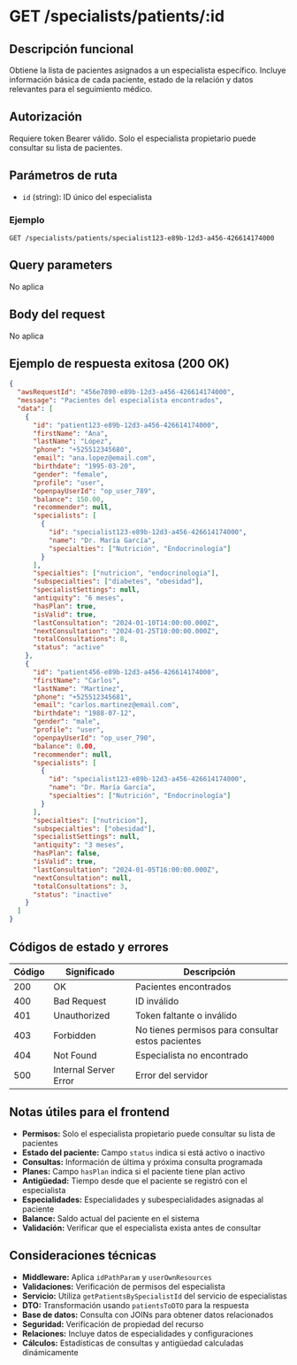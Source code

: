 # GET /specialists/patients/:id

## Descripción funcional

Obtiene la lista de pacientes asignados a un especialista específico. Incluye información básica de cada paciente, estado de la relación y datos relevantes para el seguimiento médico.

## Autorización

Requiere token Bearer válido. Solo el especialista propietario puede consultar su lista de pacientes.

## Parámetros de ruta

- `id` (string): ID único del especialista

### Ejemplo
```
GET /specialists/patients/specialist123-e89b-12d3-a456-426614174000
```

## Query parameters

No aplica

## Body del request

No aplica

## Ejemplo de respuesta exitosa (200 OK)

```json
{
  "awsRequestId": "456e7890-e89b-12d3-a456-426614174000",
  "message": "Pacientes del especialista encontrados",
  "data": [
    {
      "id": "patient123-e89b-12d3-a456-426614174000",
      "firstName": "Ana",
      "lastName": "López",
      "phone": "+525512345680",
      "email": "ana.lopez@email.com",
      "birthdate": "1995-03-20",
      "gender": "female",
      "profile": "user",
      "openpayUserId": "op_user_789",
      "balance": 150.00,
      "recommender": null,
      "specialists": [
        {
          "id": "specialist123-e89b-12d3-a456-426614174000",
          "name": "Dr. María García",
          "specialties": ["Nutrición", "Endocrinología"]
        }
      ],
      "specialties": ["nutricion", "endocrinologia"],
      "subspecialties": ["diabetes", "obesidad"],
      "specialistSettings": null,
      "antiquity": "6 meses",
      "hasPlan": true,
      "isValid": true,
      "lastConsultation": "2024-01-10T14:00:00.000Z",
      "nextConsultation": "2024-01-25T10:00:00.000Z",
      "totalConsultations": 8,
      "status": "active"
    },
    {
      "id": "patient456-e89b-12d3-a456-426614174000",
      "firstName": "Carlos",
      "lastName": "Martínez",
      "phone": "+525512345681",
      "email": "carlos.martinez@email.com",
      "birthdate": "1988-07-12",
      "gender": "male",
      "profile": "user",
      "openpayUserId": "op_user_790",
      "balance": 0.00,
      "recommender": null,
      "specialists": [
        {
          "id": "specialist123-e89b-12d3-a456-426614174000",
          "name": "Dr. María García",
          "specialties": ["Nutrición", "Endocrinología"]
        }
      ],
      "specialties": ["nutricion"],
      "subspecialties": ["obesidad"],
      "specialistSettings": null,
      "antiquity": "3 meses",
      "hasPlan": false,
      "isValid": true,
      "lastConsultation": "2024-01-05T16:00:00.000Z",
      "nextConsultation": null,
      "totalConsultations": 3,
      "status": "inactive"
    }
  ]
}
```

## Códigos de estado y errores

| Código | Significado           | Descripción                      |
| ------ | --------------------- | -------------------------------- |
| 200    | OK                    | Pacientes encontrados            |
| 400    | Bad Request           | ID inválido                      |
| 401    | Unauthorized          | Token faltante o inválido        |
| 403    | Forbidden             | No tienes permisos para consultar estos pacientes |
| 404    | Not Found             | Especialista no encontrado       |
| 500    | Internal Server Error | Error del servidor               |

## Notas útiles para el frontend

- **Permisos:** Solo el especialista propietario puede consultar su lista de pacientes
- **Estado del paciente:** Campo `status` indica si está activo o inactivo
- **Consultas:** Información de última y próxima consulta programada
- **Planes:** Campo `hasPlan` indica si el paciente tiene plan activo
- **Antigüedad:** Tiempo desde que el paciente se registró con el especialista
- **Especialidades:** Especialidades y subespecialidades asignadas al paciente
- **Balance:** Saldo actual del paciente en el sistema
- **Validación:** Verificar que el especialista exista antes de consultar

## Consideraciones técnicas

- **Middleware:** Aplica `idPathParam` y `userOwnResources`
- **Validaciones:** Verificación de permisos del especialista
- **Servicio:** Utiliza `getPatientsBySpecialistId` del servicio de especialistas
- **DTO:** Transformación usando `patientsToDTO` para la respuesta
- **Base de datos:** Consulta con JOINs para obtener datos relacionados
- **Seguridad:** Verificación de propiedad del recurso
- **Relaciones:** Incluye datos de especialidades y configuraciones
- **Cálculos:** Estadísticas de consultas y antigüedad calculadas dinámicamente
